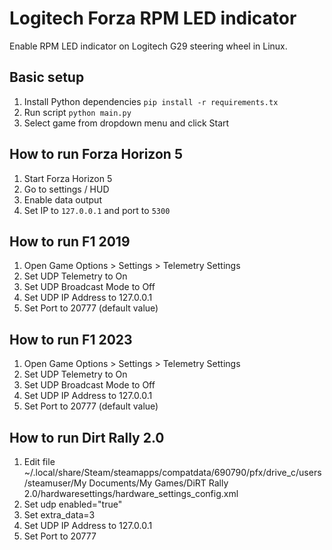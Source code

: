 # Logitech Forza RPM LED indicator
Enable RPM LED indicator on Logitech G29 steering wheel in Linux.

## Basic setup
1. Install Python dependencies `pip install -r requirements.tx`
2. Run script `python main.py`
3. Select game from dropdown menu and click Start

## How to run Forza Horizon 5
1. Start Forza Horizon 5
2. Go to settings / HUD
3. Enable data output
4. Set IP to `127.0.0.1` and port to `5300`

## How to run F1 2019
1. Open Game Options > Settings > Telemetry Settings
2. Set UDP Telemetry to On
3. Set UDP Broadcast Mode to Off
4. Set UDP IP Address to 127.0.0.1
5. Set Port to 20777 (default value)

## How to run F1 2023
1. Open Game Options > Settings > Telemetry Settings
2. Set UDP Telemetry to On
3. Set UDP Broadcast Mode to Off
4. Set UDP IP Address to 127.0.0.1
5. Set Port to 20777 (default value)

## How to run Dirt Rally 2.0
1. Edit file ~/.local/share/Steam/steamapps/compatdata/690790/pfx/drive_c/users/steamuser/My Documents/My Games/DiRT Rally 2.0/hardwaresettings/hardware_settings_config.xml
2. Set udp enabled="true"
3. Set extra_data=3
4. Set UDP IP Address to 127.0.0.1
5. Set Port to 20777
